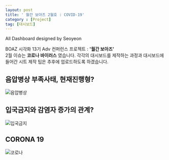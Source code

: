 ```yaml
---
layout: post
title: ' 월간 보아즈 2월호 : COVID-19'
category : [Project]
tag: [대시보드]
---
```


All Dashboard designed by Seoyeon

BOAZ 시각화 13기 Adv 컨퍼런스 프로젝트 : **'월간 보아즈'**     
2월 이슈는 **코로나 바이러스** 였습니다.
각각의 대시보드를 제작하는 과정과 대시보드에 들어간 시트 제작 팁은 추후에 업로드하도록 하겠습니다.

## 음압병상 부족사태, 현재진행형? 
![음압병상](https://drive.google.com/uc?id=1jdqgX1mT76j3RBk9fHRwyf0WcKo5iRkW)

## 입국금지와 감염자 증가의 관계?
![입국금지](https://drive.google.com/uc?id=1Qv0e7KpNk9Zq9paCos44NjiInoPtpRSY)

## CORONA 19 
![코로나](https://drive.google.com/uc?id=1KpWbblp6XoKYHFvxIXi2SC8j3D2p7mPc)
